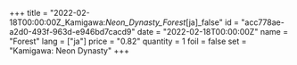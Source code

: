 +++
title = "2022-02-18T00:00:00Z_Kamigawa:_Neon_Dynasty_Forest_[ja]_false"
id = "acc778ae-a2d0-493f-963d-e946bd7cacd9"
date = "2022-02-18T00:00:00Z"
name = "Forest"
lang = ["ja"]
price = "0.82"
quantity = 1
foil = false
set = "Kamigawa: Neon Dynasty"
+++
